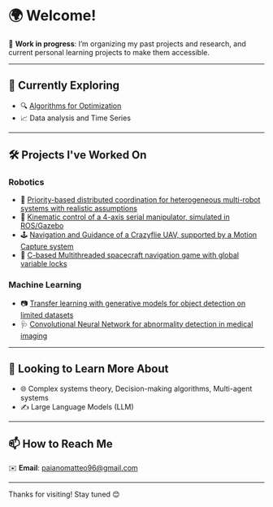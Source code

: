 # 🌍 Welcome!

🚧 **Work in progress**: I’m organizing my past projects and research, and current personal learning projects to make them accessible.

---

## 🌱 Currently Exploring

- 🔍 [Algorithms for Optimization](https://github.com/Naidala/OptimizationExercises)
- 📈 Data analysis and Time Series

---

## 🛠️ Projects I've Worked On

### Robotics

- 🤖 [Priority-based distributed coordination for heterogeneous multi-robot systems with realistic assumptions](https://github.com/miche-sr/SRD--github)
- 🦾 [Kinematic control of a 4-axis serial manipulator, simulated in ROS/Gazebo](https://github.com/Naidala/4-axis-arm)
- 🕹️ [Navigation and Guidance of a Crazyflie UAV, supported by a Motion Capture system](https://github.com/slim71/CrazyFlie-SdGN)
- 🚀 [C-based Multithreaded spacecraft navigation game with global variable locks](https://github.com/Naidala/RealTimeLEM)

### Machine Learning

- 📷 [Transfer learning with generative models for object detection on limited datasets](https://github.com/trianam/qmlAuv)
- 🩺 [Convolutional Neural Network for abnormality detection in medical imaging](https://github.com/Naidala/CNN_medical_imaging)

---

## 🔭 Looking to Learn More About

- 🌐 Complex systems theory, Decision-making algorithms, Multi-agent systems 
- ✍ Large Language Models (LLM)

---

## 📫 How to Reach Me

✉️ **Email**: paianomatteo96@gmail.com

---

Thanks for visiting! Stay tuned 😊
